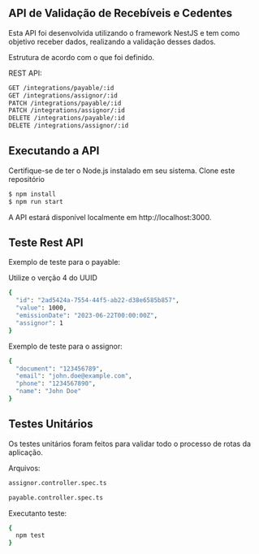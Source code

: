 ## API de Validação de Recebíveis e Cedentes

Esta API foi desenvolvida utilizando o framework NestJS e tem como objetivo receber dados, realizando a validação desses dados.

Estrutura de acordo com o que foi definido.

REST API:

```bash
GET /integrations/payable/:id
GET /integrations/assignor/:id
PATCH /integrations/payable/:id
PATCH /integrations/assignor/:id
DELETE /integrations/payable/:id
DELETE /integrations/assignor/:id
```

## Executando a API

Certifique-se de ter o Node.js instalado em seu sistema.
Clone este repositório

```bash
$ npm install
$ npm run start
```

A API estará disponível localmente em http://localhost:3000.

## Teste Rest API

Exemplo de teste para o payable:

Utilize o verção 4 do UUID

```bash
{
  "id": "2ad5424a-7554-44f5-ab22-d38e6585b857",
  "value": 1000,
  "emissionDate": "2023-06-22T00:00:00Z",
  "assignor": 1
}
```

Exemplo de teste para o assignor:

```bash
{
  "document": "123456789",
  "email": "john.doe@example.com",
  "phone": "1234567890",
  "name": "John Doe"
}
```

## Testes Unitários

Os testes unitários foram feitos para validar todo o processo de rotas da aplicação.

Arquivos:

```bash
assignor.controller.spec.ts

payable.controller.spec.ts
```

Executanto teste:

```bash
{
  npm test
}
```
